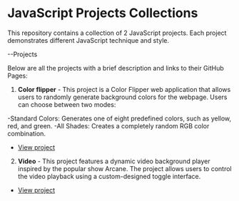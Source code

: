 # JavaScript Projects Collections 

This repository contains a collection of 2 JavaScript projects. Each project demonstrates different JavaScript technique and style.

--Projects

Below are all the projects with a brief description and links to their GitHub Pages:

1. **Color flipper** - This project is a Color Flipper web application that allows users to randomly generate background colors for the webpage. Users can choose between two modes:

-Standard Colors: Generates one of eight predefined colors, such as yellow, red, and green.
-All Shades: Creates a completely random RGB color combination.

- [View project](https://Marin112003.github.io/JavaScript-Projects/color-flipper)

2. **Video** - This project features a dynamic video background player inspired by the popular show Arcane. The project allows users to control the video playback using a custom-designed toggle interface.

- [View project](https://Marin112003.github.io/JavaScript-Projects/video)